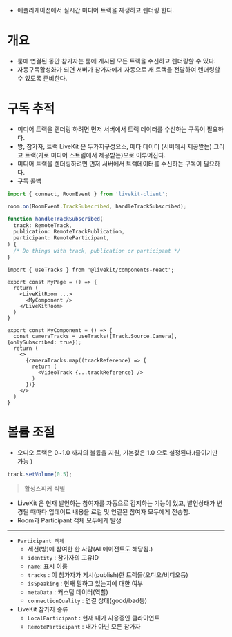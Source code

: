- 애플리케이션에서 실시간 미디어 트랙을 재생하고 렌더링 한다. 

# 개요
- 룸에 연결된 동안 참가자는 룸에 게시된 모든 트랙을 수신하고 렌더링할 수 있다. 
- 자동구독활성화가 되면 서버가 참가자에게 자동으로 새 트랙을 전달하여 렌더링할 수 있도록 준비한다. 

# 구독 추적 
- 미디어 트랙을 렌더링 하려면 먼저 서버에서 트랙 데이터를 수신하는 구독이 필요하다. 
- 방, 참가자, 트랙 LiveKit 은 두가지구성요소, 메타 데이터 (서버에서 제공받는) 그리고 트랙(가로 미디어 스트림에서 제공받는)으로 이루어진다. 
- 미디어 트랙을 렌더링하려면 먼저 서버에서 트랙데이터를 수신하는 구독이 필요하다. 
- 구독 콜백 
```javascript
import { connect, RoomEvent } from 'livekit-client';

room.on(RoomEvent.TrackSubscribed, handleTrackSubscribed);

function handleTrackSubscribed(
  track: RemoteTrack,
  publication: RemoteTrackPublication,
  participant: RemoteParticipant,
) {
  /* Do things with track, publication or participant */
}
```

```React
import { useTracks } from '@livekit/components-react';

export const MyPage = () => {
  return (
    <LiveKitRoom ...>
      <MyComponent />
    </LiveKitRoom>
  )
}

export const MyComponent = () => {
  const cameraTracks = useTracks([Track.Source.Camera], {onlySubscribed: true});
  return (
    <>
      {cameraTracks.map((trackReference) => {
        return (
          <VideoTrack {...trackReference} />
        )
      })}
    </>
  )
}
```

# 볼륨 조절 
- 오디오 트랙은 0~1.0 까지의 볼륨을 지원, 기본값은 1.0 으로 설정된다.(줄이기만 가능 )
```javascript
track.setVolume(0.5);
```

> 활성스피커 식별 
- LiveKit 은 현재 발언하는 참여자를 자동으로 감지하는 기능이 있고, 발언상태가 변경될 때마다 업데이트 내용을 로컬 및 연결된 참여자 모두에게 전송함.
- Room과 Participant 객체 모두에게 발생 
---
- `Participant 객체` 
	- 세션(방)에 참여한 한 사람(AI 에이전트도 해당됨.)
	- `identity` : 참가자의 고유ID
	- `name`:  표시 이름 
	- `tracks` : 이 참가자가 게시(publish)한 트랙들(오디오/비디오등)
	- `isSpeaking` : 현재 말하고 있는지에 대한 여부 
	- `metaData` : 커스텀 데이터(역할)
	- `connectionQuality` : 연결 상태(good/bad등)
- LiveKit 참가자 종류 
	- `LocalParticipant` : 현재 내가 사용중인 클라이언트
	- `RemoteParticipant` : 내가 아닌 모든 참가자 


